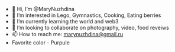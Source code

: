 - 👋 Hi, I’m @MaryNuzhdina
- 👀 I’m interested in Lego, Gymnastics, Cooking, Eating berries
- 🌱 I’m currently learning the world and web3
- 💞️ I’m looking to collaborate on photography, video, food reveiws
- 📫 How to reach me: marynuzhdina@gmail.ru
- Favorite color - Purpule
